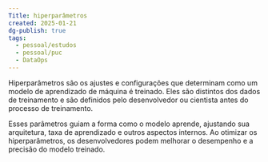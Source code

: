 ```yaml
---
Title: hiperparâmetros
created: 2025-01-21
dg-publish: true
tags:
  - pessoal/estudos
  - pessoal/puc
  - DataOps
---
```

Hiperparâmetros são os ajustes e configurações que determinam como um modelo de aprendizado de máquina é treinado. Eles são distintos dos dados de treinamento e são definidos pelo desenvolvedor ou cientista antes do processo de treinamento.

Esses parâmetros guiam a forma como o modelo aprende, ajustando sua arquitetura, taxa de aprendizado e outros aspectos internos. Ao otimizar os hiperparâmetros, os desenvolvedores podem melhorar o desempenho e a precisão do modelo treinado.